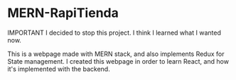 # MERN-RapiTienda
IMPORTANT
I decided to stop this project. I think I learned what I wanted now.



This is a webpage made with MERN stack, and also implements Redux for State management.
I created this webpage in order to learn React, and how it's implemented with the backend.

